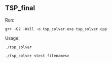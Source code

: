 ## TSP_final

Run:

`g++ -O2 -Wall -o tsp_solver.exe tsp_solver.cpp`


Usage:

`./tsp_solver`

`./tsp_solver <test filenames>`

